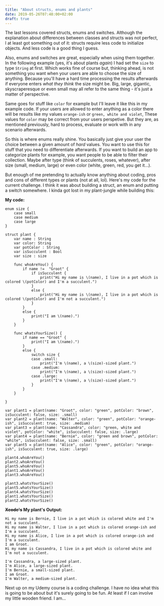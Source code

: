 ```yaml
---
title: "About structs, enums and plants"
date: 2019-05-26T07:48:00+02:00
draft: true
---
```


The last lessons covered structs, enums and switches. Although the explanation about differences between classes and structs was not perfect, I at least got something out of it: structs require less code to initialize objects. And less code is a good thing I guess.

Also, enums and switches are great, especially when using them together. In the following example (yes, it's about plants _again_) I had set the ```size``` to type ```String``` at first. Which works fine of course but, thinking ahead, is not something you want when your users are able to choose the size of anything. Because you'll have a hard time processing the results afterwards if everyone enters _what they think_ the size might be. Big, large, gigantic, skyscraperesque or even small may all refer to the same thing - it's just a matter of perspective.

Same goes for stuff like ```color``` for example but I'll leave it like this in my example code. If your users are allowed to enter anything as a color there will be results like my values ```orange-ish``` or ```green, white and violet```, These values for ```color``` may be correct from your users perspetive. But they are, as mentioned previously, hard to process, evaluate or work with in any scenario afterwards.

So this is where enums really shine. You basically just give your user the choice between a given amount of *hard* values. You want to use this for stuff that you need to differentiate afterwards. If you want to build an app to categorize plants for example, you want people to be able to filter their collection. Maybe after type (think of succulents, roses, whatever), after size (small, medium, large) or even color (white, green, red, you get it...).

But enough of me pretending to actually know anything about coding, pros and cons of different types or plants (not at all, lol). Here's my code for the current challenge. I think it was about building a struct, an enum and putting a switch somewhere. I kinda got lost in my plant-jungle while building this:


**My code:**
```
enum size {
    case small
    case medium
    case large
}

struct plant {
    var name : String
    var color: String
    var potColor : String
    var isSucculent : Bool
    var size : size
    
    func whoAreYou() {
        if name !=  "Groot" {
            if isSucculent {
                print("Hi my name is \(name), I live in a pot which is colored \(potColor) and I'm a succulent.")
            }
            else {
                print("Hi my name is \(name), I live in a pot which is colored \(potColor) and I'm not a succulent.")
            }
        }
        else {
            print("I am \(name).")
        }
    }
    
    func whatsYourSize() {
        if name == "Groot" {
            print("I am \(name).")
        }
        else {
            switch size {
            case .small:
                print("I'm \(name), a \(size)-sized plant.")
            case .medium:
                print("I'm \(name), a \(size)-sized plant.")
            case .large:
                print("I'm \(name), a \(size)-sized plant.")
            }
        }
    }
    
}

var plant1 = plant(name: "Groot", color: "green", potColor: "brown", isSucculent: false, size: .small)
var plant2 = plant(name: "Walter", color: "green", potColor: "orange-ish", isSucculent: true, size: .medium)
var plant3 = plant(name: "Cassandra", color: "green, white and violet", potColor: "white", isSucculent: false, size: .large)
var plant4 = plant(name: "Bernie", color: "green and brown", potColor: "white", isSucculent: false, size: .small)
var plant5 = plant(name: "Alice", color: "green", potColor: "orange-ish", isSucculent: true, size: .large)

plant4.whoAreYou()
plant2.whoAreYou()
plant5.whoAreYou()
plant1.whoAreYou()
plant3.whoAreYou()

plant3.whatsYourSize()
plant5.whatsYourSize()
plant4.whatsYourSize()
plant1.whatsYourSize()
plant2.whatsYourSize()
```

**~~Xcode's~~ My plant's Output:**
```
Hi my name is Bernie, I live in a pot which is colored white and I'm not a succulent.
Hi my name is Walter, I live in a pot which is colored orange-ish and I'm a succulent.
Hi my name is Alice, I live in a pot which is colored orange-ish and I'm a succulent.
I am Groot.
Hi my name is Cassandra, I live in a pot which is colored white and I'm not a succulent.

I'm Cassandra, a large-sized plant.
I'm Alice, a large-sized plant.
I'm Bernie, a small-sized plant.
I am Groot.
I'm Walter, a medium-sized plant.
```


Next up on my Udemy course is a coding challenge. I have no idea what this is going to be about but it's surely going to be fun. At least if I can involve my little wooden friend. I am...